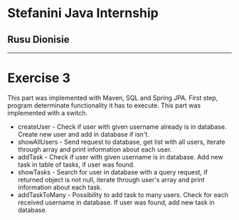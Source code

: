 # Stefanini Java Internship
## Rusu Dionisie
___
# Exercise 3
This part was implemented with Maven, SQL and Spring JPA. 
First step, program determinate functionality it has to execute. This part was implemented with a switch.

- createUser - Check if user with given username already is in database. Create new user and add in database if isn't.
- showAllUsers - Send request to database, get list with all users, iterate through array and print information about each user.
- addTask - Check if user with given username is in database. Add new task in table of tasks, if user was found.
- showTasks - Search for user in database with a query request, if returned object is not null, iterate through user's array and print information about each task.
- addTaskToMany - Possibility to add task to many users. Check for each received username in database. If user was found, add new task in database.